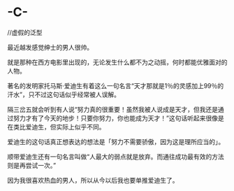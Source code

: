 # -C-

//虚假的泛型

最近越发感觉绅士的男人很帅。

就是那种在西方电影里出现的，无论发生什么都不为之动摇，何时都能优雅面对的人物。

著名的发明家托马斯·爱迪生有着这么一句名言“天才那就是1％的灵感加上99％的汗水”，只不过这句话似乎经常被人误解。

隔三岔五就会听到有人说“努力真的很重要！虽然我被人说成是天才，但我还是通过努力才有了今天的地步！只要你努力，你也能成为天才！”这句话听起来很像是在类比爱迪生，但实际上似乎不同。

爱迪生的这句话真正想表达的想法是「努力不需要骄傲，因为这是理所应当的」。

顺带爱迪生还有一句名言叫做“人最大的弱点就是放弃。而通往成功最有效的方法则是再尝试一次。”

因为我很喜欢热血的男人，所以从今以后我也要单推爱迪生了。
